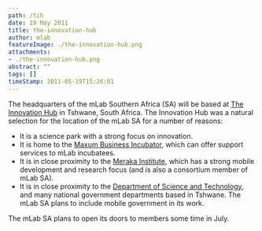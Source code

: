 ```yaml
---
path: /tih
date: 19 May 2011
title: the-innovation-hub
author: mlab
featureImage: ./the-innovation-hub.png
attachments: 
- ./the-innovation-hub.png
abstract: ""
tags: []
timeStamp: 2011-05-19T15:26:01
---
```


The headquarters of the mLab Southern Africa (SA) will be based at [The Innovation Hub](http:&#x2F;&#x2F;www.theinnovationhub.com&#x2F;) in Tshwane, South Africa. The Innovation Hub was a natural selection for the location of the mLab SA for a number of reasons:

*   It is a science park with a strong focus on innovation.
*   It is home to the [Maxum Business Incubator](http:&#x2F;&#x2F;www.theinnovationhub.com&#x2F;maxum.cfm), which can offer support services to mLab incubatees.
*   It is in close proximity to the [Meraka Institute](http:&#x2F;&#x2F;www.csir.co.za&#x2F;meraka&#x2F;), which has a strong mobile development and research focus (and is also a consortium member of mLab SA).
*   It is in close proximity to the [Department of Science and Technology](http:&#x2F;&#x2F;www.dst.gov.za&#x2F;), and many national government departments based in Tshwane. The mLab SA plans to include mobile government in its work.

The mLab SA plans to open its doors to members some time in July.


